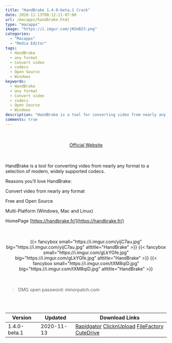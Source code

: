 ```yaml
---
title: "HandBrake 1.4.0-beta.1 Crack"
date: 2020-11-13T00:12:11-07:00
url: /macapps/handbrake.html
type: "macapps"
image: "https://i.imgur.com/jKGnB23.png"
categories:
  - "Macapps"
  - "Media Editor"
tags:
  - HandBrake
  - any format
  - Convert video
  - codecs
  - Open Source
  - Windows
keywords:
  - HandBrake
  - any format
  - Convert video
  - codecs
  - Open Source
  - Windows
description: "HandBrake is a tool for converting video from nearly any format to a selection of modern, widely supported codecs"
comments: true
---
```


<br/>
<br/>
<center>
<a href="https://handbrake.fr/" target="blank"><div class="border border-blue-500 rounded-lg transition duration-500 
    ease-in-out w-48 text-lg text-blue-500 text-center hover:bg-blue-500 hover:text-white">
  Official Website 
</div></a>
</center>
<br/>
<br/>

HandBrake is a tool for converting video from nearly any format to a selection of modern, widely supported codecs.

Reasons you’ll love HandBrake:

Convert video from nearly any format

Free and Open Source

Multi-Platform (Windows, Mac and Linux)

HomePage [https://handbrake.fr/](https://handbrake.fr/)

<script async src="https://pagead2.googlesyndication.com/pagead/js/adsbygoogle.js"></script>
<ins class="adsbygoogle"
     style="display:block; text-align:center;"
     data-ad-layout="in-article"
     data-ad-format="fluid"
     data-ad-client="ca-pub-8746275014476192"
     data-ad-slot="5144997159"></ins>
<script>
     (adsbygoogle = window.adsbygoogle || []).push({});
</script>
<br/>
<br/>


<center>

<div class="w-full grid grid-cols-3 flex gap-2">
{{< fancybox small="https://i.imgur.com/yijC7au.jpg" big="https://i.imgur.com/yijC7au.jpg" alttitle="HandBrake" >}}
{{< fancybox small="https://i.imgur.com/gLkYGfe.jpg" big="https://i.imgur.com/gLkYGfe.jpg" alttitle="HandBrake" >}}
{{< fancybox small="https://i.imgur.com/tXM8qiD.jpg" big="https://i.imgur.com/tXM8qiD.jpg" alttitle="HandBrake" >}}
</div>


</center>

<br/>
<br/>


> DMG open password: minorpatch.com

<br/>
<br/>
<div id="history_version" class="history_version">

| Version | Updated | Download Links |
| ---- | ---- | ---- |
| 1.4.0-beta.1 | 2020-11-13 | [Rapidgator](https://ouo.io/XHLQsG)   [ClicknUpload](https://ouo.io/9qPdgp)   [FileFactory](https://ouo.io/bQwsz4)   [CuteDrive](https://ouo.io/VghXn3) |

</div>
